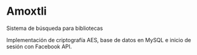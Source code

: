 # Amoxtli
Sistema de búsqueda para bibliotecas

Implementación de criptografía AES, base de datos en MySQL e inicio de sesión con Facebook API.
